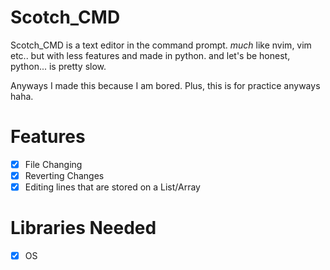 # Scotch_CMD

Scotch_CMD is a text editor in the command prompt. *much* like nvim, vim etc.. but with less features and made in python.
and let's be honest, python... is pretty slow.

Anyways I made this because I am bored. Plus, this is for practice anyways haha.

# Features
-[x] File Changing
-[x] Reverting Changes
-[x] Editing lines that are stored on a List/Array

# Libraries Needed
-[x] OS